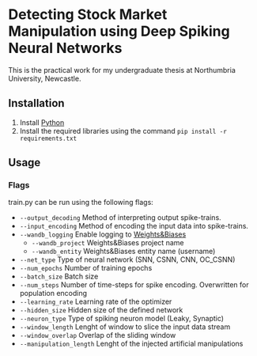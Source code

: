 # Detecting Stock Market Manipulation using Deep Spiking Neural Networks

This is the practical work for my undergraduate thesis at Northumbria University, Newcastle.

## Installation

1. Install [Python](https://www.python.org/downloads/)
2. Install the required libraries using the command ```pip install -r requirements.txt```

## Usage
### Flags
train.py can be run using the following flags:
- ```--output_decoding``` Method of interpreting output spike-trains.
- ```--input_encoding``` Method of encoding the input data into spike-trains.
- ```--wandb_logging``` Enable logging to [Weights&Biases](https://www.wandb.ai)
  - ```--wandb_project``` Weights&Biases project name
  - ```--wandb_entity```  Weights&Biases entity name (username)
- ```--net_type``` Type of neural network (SNN, CSNN, CNN, OC_CSNN)
- ```--num_epochs``` Number of training epochs
- ```--batch_size``` Batch size
- ```--num_steps``` Number of time-steps for spike encoding. Overwritten for population encoding
- ```--learning_rate``` Learning rate of the optimizer
- ```--hidden_size``` Hidden size of the defined network
- ```--neuron_type``` Type of spiking neuron model (Leaky, Synaptic)
- ```--window_length``` Lenght of window to slice the input data stream
- ```--window_overlap``` Overlap of the sliding window
- ```--manipulation_length``` Lenght of the injected artificial manipulations
